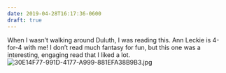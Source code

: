 ```yaml
---
date: 2019-04-28T16:17:36-0600
draft: true
---
```




When I wasn’t walking around Duluth, I was reading this. Ann Leckie is 4-for-4 with me! I don’t read much fantasy for fun, but this one was a interesting, engaging read that I liked a lot. ![30E14F77-991D-4177-A999-881EFA38B9B3.jpg](http://ianwhitney.micro.blog/uploads/2019/b53abe6df2.jpg)




